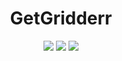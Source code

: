 <h1 align="center">GetGridderr</h1>

<p align="center">
  <img src="https://github-readme-stats.vercel.app/api?username=GetGridderr&theme=vue-dark&show_icons=true&hide_border=true&count_private=true" />
  <img src="https://github-readme-stats.vercel.app/api/top-langs/?username=GetGridderr&theme=vue-dark&show_icons=true&hide_border=true&layout=compact" />
  <img src="https://github-readme-streak-stats.herokuapp.com/?user=GetGridderr&theme=vue-dark&hide_border=true" />
  </p>
